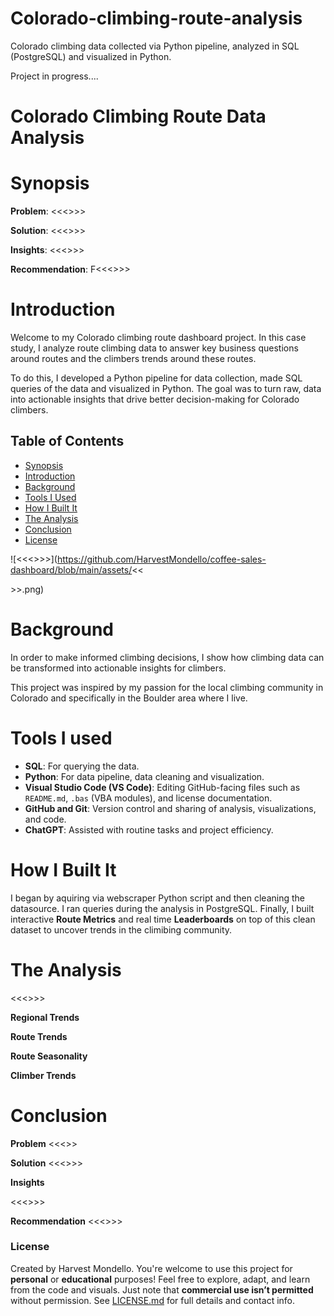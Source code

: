 # Colorado-climbing-route-analysis
Colorado climbing data collected via Python pipeline, analyzed in SQL (PostgreSQL) and visualized in Python. 

Project in progress....


# Colorado Climbing Route Data Analysis

# Synopsis

**Problem**: <<<>>>

**Solution**: <<<>>>

**Insights**: <<<>>>

**Recommendation**: F<<<>>>

# Introduction
Welcome to my Colorado climbing route dashboard project. In this case study, I analyze route climbing data to answer key business questions around routes and the climbers trends around these routes.

To do this, I developed a Python pipeline for data collection, made SQL queries of the data and visualized in Python. The goal was to turn raw, data into actionable insights that drive better decision-making for Colorado climbers.

## Table of Contents

- [Synopsis](#synopsis)
- [Introduction](#introduction)
- [Background](#background)
- [Tools I Used](#tools-i-used)
- [How I Built It](#how-i-built-it)
- [The Analysis](#the-analysis)
- [Conclusion](#conclusion)
- [License](#license)



![<<<>>>](https://github.com/HarvestMondello/coffee-sales-dashboard/blob/main/assets/<<<main photo>>>.png)

# Background
In order to make informed climbing decisions, I show how climbing data can be transformed into actionable insights for climbers.

This project was inspired by my passion for the local climbing community in Colorado and specifically in the Boulder area where I live. 

# Tools I used
- **SQL**: For querying the data. 
- **Python**: For data pipeline, data cleaning and visualization. 
- **Visual Studio Code (VS Code)**: Editing GitHub-facing files such as `README.md`, `.bas` (VBA modules), and license documentation.  
- **GitHub and Git**: Version control and sharing of analysis, visualizations, and code.  
- **ChatGPT**: Assisted with routine tasks and project efficiency.

# How I Built It
I began by aquiring via webscraper Python script and then cleaning the datasource.
I ran queries during the analysis in PostgreSQL. 
Finally, I built interactive **Route Metrics** and real time **Leaderboards** on top of this clean dataset to uncover trends in the climibing community.

# The Analysis
<<<>>>

**Regional Trends**


**Route Trends**

**Route Seasonality**


**Climber Trends**

# Conclusion
**Problem**
<<<>>

**Solution**
<<<>>>

**Insights**

<<<>>>

**Recommendation**
<<<>>>

### License

Created by Harvest Mondello. You're welcome to use this project for **personal** or **educational** purposes! Feel free to explore, adapt, and learn from the code and visuals. Just note that **commercial use isn’t permitted** without permission. See [LICENSE.md](https://github.com/HarvestMondello/coffee-sales-dashboard/blob/main/LICENSE.MD) for full details and contact info.
